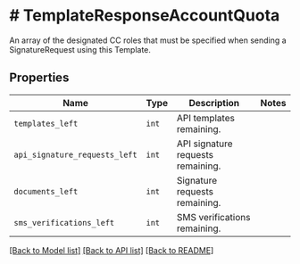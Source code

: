 # # TemplateResponseAccountQuota

An array of the designated CC roles that must be specified when sending a SignatureRequest using this Template.

## Properties

Name | Type | Description | Notes
------------ | ------------- | ------------- | -------------
| `templates_left` | ```int``` |  API templates remaining.  |  |
| `api_signature_requests_left` | ```int``` |  API signature requests remaining.  |  |
| `documents_left` | ```int``` |  Signature requests remaining.  |  |
| `sms_verifications_left` | ```int``` |  SMS verifications remaining.  |  |

[[Back to Model list]](../../README.md#models) [[Back to API list]](../../README.md#endpoints) [[Back to README]](../../README.md)
